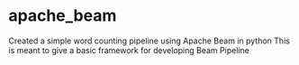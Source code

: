 # apache_beam
Created a simple word counting pipeline using Apache Beam in python
This is meant to give a basic framework for developing Beam Pipeline
